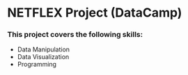 # NETFLEX Project (DataCamp)
### This project covers the following skills: 
- Data Manipulation
- Data Visualization
- Programming
